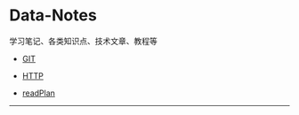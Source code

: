 # Data-Notes
学习笔记、各类知识点、技术文章、教程等
* [GIT](GIT/README.md)

* [HTTP](HTTP/README.md)

* [readPlan](read-plan.md)

***